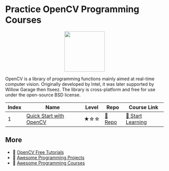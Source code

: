 # Practice OpenCV Programming Courses

<div align="center">
<img width="128px" src="https://file.labex.io/path/pQ75vSY2Oubi.png">
</div>

OpenCV is a library of programming functions mainly aimed at real-time computer vision. Originally developed by Intel, it was later supported by Willow Garage then Itseez. The library is cross-platform and free for use under the open-source BSD license.

|   Index | Name                                                | Level   | Repo                                                             | Course Link                                                           |
|---------|-----------------------------------------------------|---------|------------------------------------------------------------------|-----------------------------------------------------------------------|
|       1 | [Quick Start with OpenCV](#quick-start-with-opencv) | ★☆☆     | [🔗 Repo](https://github.com/labex-labs/quick-start-with-opencv) | [🚀 Start Learning](https://labex.io/courses/quick-start-with-opencv) |

## More

- 🔗 [OpenCV Free Tutorials](https://github.com/labex-labs/opencv-free-tutorials)
- 🔗 [Awesome Programming Projects](https://github.com/labex-labs/awesome-programming-projects)
- 🔗 [Awesome Programming Courses](https://github.com/labex-labs/awesome-programming-courses)

